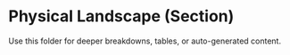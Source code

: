 # Physical Landscape (Section)

Use this folder for deeper breakdowns, tables, or auto-generated content.
